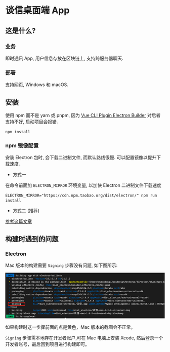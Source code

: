 # 谈信桌面端 App

## 这是什么?

### 业务

即时通讯 App, 用户信息存放在区块链上, 支持跨服务器聊天. 

### 部署

支持网页, Windows 和 macOS. 
## 安装

使用 npm 而不是 yarn 或 pnpm, 因为 [Vue CLI Plugin Electron Builder](https://nklayman.github.io/vue-cli-plugin-electron-builder/) 对后者支持不好, 启动项目会报错. 

```
npm install
```

### npm 镜像配置

安装 Electron 包时, 会下载二进制文件, 而默认路线很慢. 可以配置镜像以提升下载速度. 

- 方式一

在命令前面加 `ELECTRON_MIRROR` 环境变量, 以加快 Electron 二进制文件下载速度

```
ELECTRON_MIRROR="https://cdn.npm.taobao.org/dist/electron/" npm run install
```

- 方式二 (推荐)

[参考这篇文章](https://antfu.me/posts/npm-binary-mirrors)

## 构建时遇到的问题

### Electron

Mac 版本的构建需要 `Signing` 步骤没有问题, 如下图所示: 

![1](./docs/imgs/1.png)

如果构建时这一步骤前面的点是黄色，Mac 版本的截图会不正常。

`Signing` 步骤需本地存在开发者账户,可在 Mac 电脑上安装 Xcode, 然后登录一个开发者账号，最后回到项目进行构建即可。